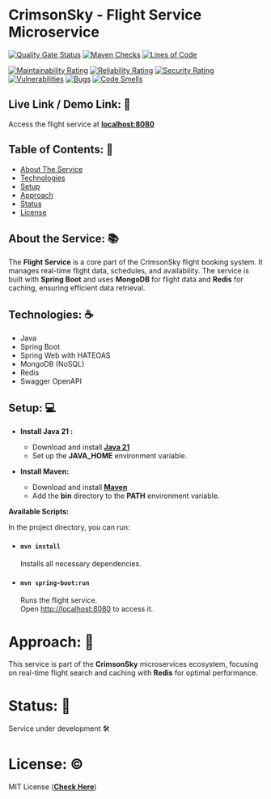 # CrimsonSky - Flight Service Microservice

[![Quality Gate Status](https://sonarcloud.io/api/project_badges/measure?project=ved-asole_flight-service&metric=alert_status)](https://sonarcloud.io/summary/new_code?id=ved-asole_flight-service)
[![Maven Checks](https://github.com/ved-asole/flight-service/actions/workflows/maven-checks.yml/badge.svg)](https://github.com/ved-asole/flight-service/actions/workflows/maven-checks.yml)
[![Lines of Code](https://sonarcloud.io/api/project_badges/measure?project=ved-asole_flight-service&metric=ncloc)](https://sonarcloud.io/summary/new_code?id=ved-asole_flight-service)

[![Maintainability Rating](https://sonarcloud.io/api/project_badges/measure?project=ved-asole_flight-service&metric=sqale_rating)](https://sonarcloud.io/summary/new_code?id=ved-asole_flight-service)
[![Reliability Rating](https://sonarcloud.io/api/project_badges/measure?project=ved-asole_flight-service&metric=reliability_rating)](https://sonarcloud.io/summary/new_code?id=ved-asole_flight-service)
[![Security Rating](https://sonarcloud.io/api/project_badges/measure?project=ved-asole_flight-service&metric=security_rating)](https://sonarcloud.io/summary/new_code?id=ved-asole_flight-service)
[![Vulnerabilities](https://sonarcloud.io/api/project_badges/measure?project=ved-asole_flight-service&metric=vulnerabilities)](https://sonarcloud.io/summary/new_code?id=ved-asole_flight-service)
[![Bugs](https://sonarcloud.io/api/project_badges/measure?project=ved-asole_flight-service&metric=bugs)](https://sonarcloud.io/summary/new_code?id=ved-asole_flight-service)
[![Code Smells](https://sonarcloud.io/api/project_badges/measure?project=ved-asole_flight-service&metric=code_smells)](https://sonarcloud.io/summary/new_code?id=ved-asole_flight-service)
## Live Link / Demo Link: 🔗
Access the flight service at **[localhost:8080](http://localhost:8080)**

## Table of Contents: 📑

- [About The Service](#about-the-service-)
- [Technologies](#technologies-%EF%B8%8F)
- [Setup](#setup-)
- [Approach](#approach-)
- [Status](#status-)
- [License](#license-%EF%B8%8F)

## About the Service: 📚
The **Flight Service** is a core part of the CrimsonSky flight booking system. It manages real-time flight data, schedules, and availability. The service is built with **Spring Boot** and uses **MongoDB** for flight data and **Redis** for caching, ensuring efficient data retrieval.

## Technologies: ☕️

- Java
- Spring Boot
- Spring Web with HATEOAS
- MongoDB (NoSQL)
- Redis
- Swagger OpenAPI

## Setup: 💻

- **Install Java 21 :**
    - Download and install **[Java 21](https://www.oracle.com/in/java/technologies/downloads/#java21)**
    - Set up the **JAVA_HOME** environment variable.
  

- **Install Maven:**
    - Download and install **[Maven](https://maven.apache.org/download.cgi)**
    - Add the **bin** directory to the **PATH** environment variable.

**Available Scripts:**

In the project directory, you can run:

- #### `mvn install`
    Installs all necessary dependencies.

- #### `mvn spring-boot:run`
    Runs the flight service.\
    Open [http://localhost:8080](http://localhost:8080) to access it.

# Approach: 🚶
This service is part of the **CrimsonSky** microservices ecosystem, focusing on real-time flight search and caching with **Redis** for optimal performance.

# Status: 📶
Service under development 🛠️

# License: ©️
MIT License (**[Check Here](LICENSE)**)